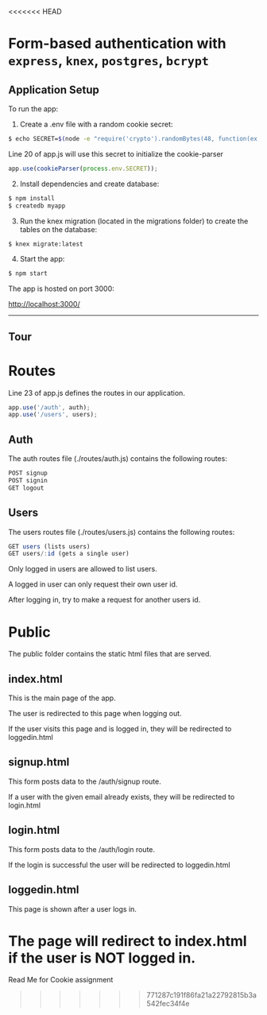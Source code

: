 <<<<<<< HEAD
# Form-based authentication with `express`, `knex`, `postgres`, `bcrypt`

Application Setup 
--

To run the app:

1. Create a .env file with a random cookie secret:

```sh
$ echo SECRET=$(node -e "require('crypto').randomBytes(48, function(ex, buf) { console.log(buf.toString('hex')) });") >> .env
```

Line 20 of app.js will use this secret to initialize the cookie-parser

```js
app.use(cookieParser(process.env.SECRET));
```

2. Install dependencies and create database:

```sh
$ npm install
$ createdb myapp
```

3. Run the knex migration (located in the migrations folder) to create the tables on the database:

```sh
$ knex migrate:latest
```

4. Start the app:

```sh
$ npm start
```

The app is hosted on port 3000:


[http://localhost:3000/](http://localhost:3000/)

<hr>

Tour
--

# Routes

Line 23 of app.js defines the routes in our application.

```js
app.use('/auth', auth);
app.use('/users', users);
```

## Auth

The auth routes file (./routes/auth.js) contains the following routes:

```js
POST signup
POST signin
GET logout
```

## Users

The users routes file (./routes/users.js) contains the following routes:

```js
GET users (lists users)
GET users/:id (gets a single user)
```

Only logged in users are allowed to list users.

A logged in user can only request their own user id.

After logging in, try to make a request for another users id.


# Public

The public folder contains the static html files that are served.

## index.html

This is the main page of the app.

The user is redirected to this page when logging out.

If the user visits this page and is logged in, they will be redirected to loggedin.html

## signup.html

This form posts data to the /auth/signup route.

If a user with the given email already exists, they will be redirected to login.html

## login.html

This form posts data to the /auth/login route.

If the login is successful the user will be redirected to loggedin.html

## loggedin.html

This page is shown after a user logs in.

The page will redirect to index.html if the user is NOT logged in.
=======
Read Me for Cookie assignment
>>>>>>> 771287c191f86fa21a22792815b3a542fec34f4e

